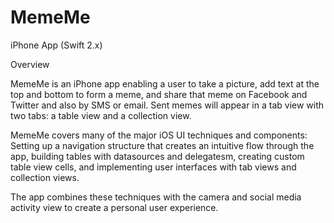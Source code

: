 # MemeMe
iPhone App (Swift 2.x)

Overview

MemeMe is an iPhone app enabling a user to take a picture, add text at the top and bottom to form a meme, and share that meme on Facebook and Twitter and also by SMS or email. Sent memes will appear in a tab view with two tabs: a table view and a collection view.

MemeMe covers many of the major iOS UI techniques and components: Setting up a navigation structure that creates an intuitive flow through the app, building tables with datasources and delegatesm, creating custom table view cells, and implementing user interfaces with tab views and collection views.

The app combines these techniques with the camera and social media activity view to create a personal user experience.
